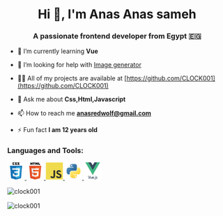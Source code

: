 <h1 align="center">Hi 👋, I'm Anas Anas sameh</h1>
<h3 align="center">A passionate frontend developer from Egypt 🇪🇬</h3>

- 🌱 I’m currently learning **Vue**

- 🤝 I’m looking for help with [Image generator](https://github.com/CLOCK001/Image-generator/tree/main)

- 👨‍💻 All of my projects are available at [https://github.com/CLOCK001](https://github.com/CLOCK001)

- 💬 Ask me about **Css,Html,Javascript**

- 📫 How to reach me **anasredwolf@gmail.com**

- ⚡ Fun fact **I am 12 years old**

<h3 align="left">Languages and Tools:</h3>
<p align="left"> <a href="https://www.w3schools.com/css/" target="_blank" rel="noreferrer"> <img src="https://raw.githubusercontent.com/devicons/devicon/master/icons/css3/css3-original-wordmark.svg" alt="css3" width="40" height="40"/> </a> <a href="https://www.w3.org/html/" target="_blank" rel="noreferrer"> <img src="https://raw.githubusercontent.com/devicons/devicon/master/icons/html5/html5-original-wordmark.svg" alt="html5" width="40" height="40"/> </a> <a href="https://developer.mozilla.org/en-US/docs/Web/JavaScript" target="_blank" rel="noreferrer"> <img src="https://raw.githubusercontent.com/devicons/devicon/master/icons/javascript/javascript-original.svg" alt="javascript" width="40" height="40"/> </a> <a href="https://www.python.org" target="_blank" rel="noreferrer"> <img src="https://raw.githubusercontent.com/devicons/devicon/master/icons/python/python-original.svg" alt="python" width="40" height="40"/> </a> <a href="https://vuejs.org/" target="_blank" rel="noreferrer"> <img src="https://raw.githubusercontent.com/devicons/devicon/master/icons/vuejs/vuejs-original-wordmark.svg" alt="vuejs" width="40" height="40"/> </a> </p>

<p><img align="center" src="https://github-readme-stats.vercel.app/api/top-langs?username=clock001&show_icons=true&locale=en&layout=compact" alt="clock001" /></p>

<p><img align="center" src="https://github-readme-streak-stats.herokuapp.com/?user=clock001&" alt="clock001" /></p>

